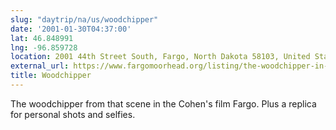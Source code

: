 ```yaml
---
slug: "daytrip/na/us/woodchipper"
date: '2001-01-30T04:37:00'
lat: 46.848991
lng: -96.859728
location: 2001 44th Street South, Fargo, North Dakota 58103, United States
external_url: https://www.fargomoorhead.org/listing/the-woodchipper-in-fargo/913/
title: Woodchipper
---
```

The woodchipper from that scene in the Cohen's film Fargo. Plus a
replica for personal shots and selfies.
